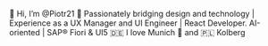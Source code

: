👋 Hi, I’m @Piotr21
🧬 Passionately bridging design and technology | Experience as a UX Manager and UI Engineer | React Developer. AI-oriented | SAP® Fiori & UI5
🇩🇪 I love Munich 🥨 and 🇵🇱 Kolberg

<!---
Piotr21/Piotr21 is a ✨ special ✨ repository because its `README.md` (this file) appears on your GitHub profile.
You can click the Preview link to take a look at your changes.
--->
